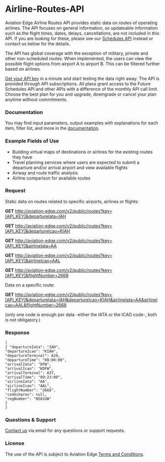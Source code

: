 # Airline-Routes-API
Aviation Edge Airline Routes  API provides static data on routes of operating airlines. The API focuses on general information, so updateable information such as the flight times, dates, delays, cancellations, are not included in this API. If you are looking for these, please see our [Schedules API](https://github.com/AviationEdgeAPI/Airport-Schedules-API) instead or contact us below for the details.

The API has global coverage with the exception of military, private and other non-scheduled routes. When implemented, the users can view the possible flight options from airport A to airport B. This can be filtered further based on airlines.

[Get your API key](https://aviation-edge.com/premium-api/) in a minute and start testing the data right away. The API is provided through API subscriptions. All plans grant access to the Future Schedules API and other APIs with a difference of the monthly API call limit. Choose the best plan for you and upgrade, downgrade or cancel your plan anytime without  commitments.

### Documentation
You may find input parameters, output examples with explanations for each item, filter list, and more in the [documentation](https://aviation-edge.com/developers/).

### Example Fields of Use
- Building virtual maps of destinations or airlines for the existing routes they have
- Travel planning services where users are expected to submit a departure and/or arrival airport and view available flights
- Airway and route traffic analysis
- Airline comparison for available routes

### Request 
Static data on routes related to specific airports, airlines or flights:

**GET** http://aviation-edge.com/v2/public/routes?key=[API_KEY]&departureIata=IAH

**GET** http://aviation-edge.com/v2/public/routes?key=[API_KEY]&departureIcao=KIAH

**GET** http://aviation-edge.com/v2/public/routes?key=[API_KEY]&airlineIata=AA

**GET** http://aviation-edge.com/v2/public/routes?key=[API_KEY]&airlineIcao=AAL

**GET** http://aviation-edge.com/v2/public/routes?key=[API_KEY]&flightNumber=2668

Data on a specific route:

**GET** http://aviation-edge.com/v2/public/routes?key=[API_KEY]&departureIata=IAH&departureIcao=KIAH&airlineIata=AA&airlineIcao=AAL&flightNumber=2668

(only one code is enough per data -either the IATA or the ICAO code-, both is not obligatory.)

### Response
```
[
{ "departureIata": "IAH",
"departureIcao": "KIAH",
"departureTerminal": A29,
"departureTime": "08:00:00",
"arrivalIata": "DFW",
"arrivalIcao": "KDFW",
"arrivalTerminal": A37,
"arrivalTime": "09:23:00",
"airlineIata": "AA",
"airlineIcao": "AAL",
"flightNumber": "2668",
"codeshares": null,
"regNumber": "N581UW"
}
]
```

### Questions & Support
[Contact us](https://aviation-edge.com/contact/) via email for any questions or support requests.

### License
The use of the API is subject to Aviation Edge [Terms and Conditions](https://aviation-edge.com/api-terms-of-service/).

